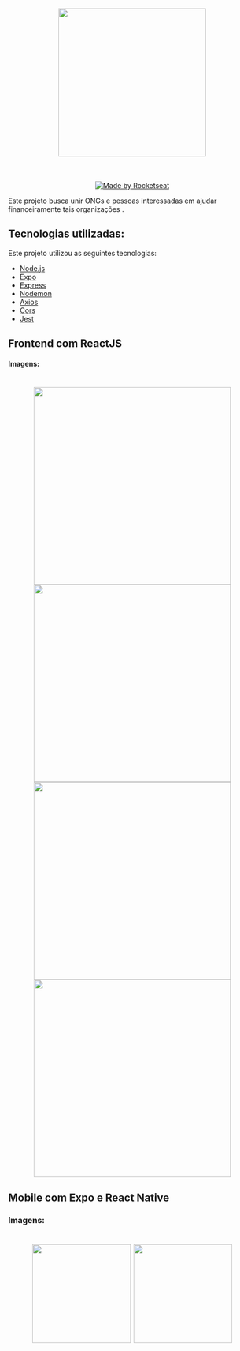<h1 align="center">
  <img src="https://user-images.githubusercontent.com/59981795/78054744-e71d6100-7358-11ea-9483-d505d3ffac80.png" width="300"/>
</h1>
<br>
<p align="center">
  <a href="https://rocketseat.com.br">
    <img alt="Made by Rocketseat" src="https://img.shields.io/badge/made%20by-Rocketseat-grey">
  </a>
</p>

Este projeto busca unir ONGs e pessoas interessadas em ajudar financeiramente tais organizações .

## Tecnologias utilizadas:

Este projeto utilizou as seguintes tecnologias:
- [Node.js](https://nodejs.org/en/)
- [Expo](https://expo.io/)
- [Express](https://expressjs.com/pt-br/)
- [Nodemon](https://www.npmjs.com/package/nodemon)
- [Axios](https://www.npmjs.com/package/axios)
- [Cors](https://www.npmjs.com/package/cors)
- [Jest](https://www.npmjs.com/package/jest)

## Frontend com ReactJS

#### Imagens:

<h1 align="center">
  <img src="https://user-images.githubusercontent.com/59981795/78056888-344f0200-735c-11ea-9643-42cb6d43192e.PNG" width="400"/>
  <img src="https://user-images.githubusercontent.com/59981795/78056921-403ac400-735c-11ea-97a3-3fb90d3299b0.PNG" width="400"/>
  <img src="https://user-images.githubusercontent.com/59981795/78056940-4a5cc280-735c-11ea-8add-c8ff437f6f87.PNG" width="400"/>
  <img src="https://user-images.githubusercontent.com/59981795/78056962-53e62a80-735c-11ea-9760-a086f81513ee.PNG" width="400"/>
</h1>

## Mobile com Expo e React Native

### Imagens:

<h1 align="center">
  <img src="https://user-images.githubusercontent.com/59981795/78057579-57c67c80-735d-11ea-872e-aba59d3ecb32.jpeg" width="200"/>
  <img src="https://user-images.githubusercontent.com/59981795/78057560-4da47e00-735d-11ea-907b-39b5325222e9.jpeg" width="200"/>
  
</h1>



